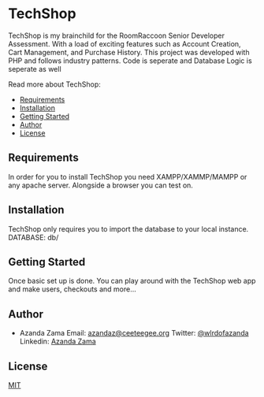 # TechShop

TechShop is my brainchild for the RoomRaccoon Senior Developer Assessment. With a load of exciting features such as Account Creation, Cart Management, and Purchase History. This project was developed with PHP and follows industry patterns. Code is seperate and Database Logic is seperate as well 

Read more about TechShop:

- [Requirements](#requirements)
- [Installation](#installation)
- [Getting Started](#getting-started)
- [Author](#author)
- [License](#license)


## Requirements

In order for you to install TechShop you need XAMPP/XAMMP/MAMPP or any apache server. Alongside a browser you can test on.

## Installation

TechShop only requires you to import the database to your local instance. 
DATABASE: db/


## Getting Started

Once basic set up is done. You can play around with the TechShop web app and make users, checkouts and more...


## Author

* Azanda Zama 
Email: azandaz@ceeteegee.org
Twitter: [@wlrdofazanda](https://twitter.com/wlrdofazanda)
Linkedin: [Azanda Zama](https://za.linkedin.com/in/azanda-zama-a176b2167)


## License

[MIT](https://choosealicense.com/licenses/mit/)
